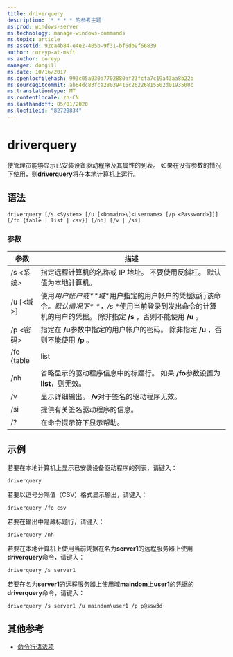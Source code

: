 ```yaml
---
title: driverquery
description: '* * * * 的参考主题'
ms.prod: windows-server
ms.technology: manage-windows-commands
ms.topic: article
ms.assetid: 92ca4b84-e4e2-405b-9f31-bf6db9f66839
author: coreyp-at-msft
ms.author: coreyp
manager: dongill
ms.date: 10/16/2017
ms.openlocfilehash: 993c05a930a7702880af23fcfa7c19a43aa8b22b
ms.sourcegitcommit: ab64dc83fca28039416c26226815502d0193500c
ms.translationtype: MT
ms.contentlocale: zh-CN
ms.lasthandoff: 05/01/2020
ms.locfileid: "82720834"
---
```

# <a name="driverquery"></a>driverquery



使管理员能够显示已安装设备驱动程序及其属性的列表。 如果在没有参数的情况下使用，则**driverquery**将在本地计算机上运行。



## <a name="syntax"></a>语法

```
driverquery [/s <System> [/u [<Domain>\]<Username> [/p <Password>]]] [/fo {table | list | csv}] [/nh] [/v | /si]
```

### <a name="parameters"></a>参数

|         参数         |                                                                                                                                         描述                                                                                                                                          |
|---------------------------|----------------------------------------------------------------------------------------------------------------------------------------------------------------------------------------------------------------------------------------------------------------------------------------------|
|       /s \<系统>        |                                                                                      指定远程计算机的名称或 IP 地址。 不要使用反斜杠。 默认值为本地计算机。                                                                                       |
| /u [\<域>\]<Username> | 使用*用户帐户或**域*\*用户指定的用户帐户的凭据运行该命令<em>。默认情况下\* \*，/s</em> \*使用当前登录到发出命令的计算机的用户的凭据。 除非指定 **/s** ，否则不能使用 **/u** 。 |
|      /p \<密码>       |                                                                           指定在 **/u**参数中指定的用户帐户的密码。 除非指定 **/u** ，否则不能使用 **/p** 。                                                                            |
|        /fo {table         |                                                                                                                                             list                                                                                                                                             |
|            /nh            |                                                                                      省略显示的驱动程序信息中的标题行。 如果 **/fo**参数设置为**list**，则无效。                                                                                      |
|            /v             |                                                                                                               显示详细输出。 **/v**对于签名的驱动程序无效。                                                                                                               |
|            /si            |                                                                                                                          提供有关签名驱动程序的信息。                                                                                                                          |
|            /?             |                                                                                                                             在命令提示符下显示帮助。                                                                                                                             |

## <a name="examples"></a>示例

若要在本地计算机上显示已安装设备驱动程序的列表，请键入：
```
driverquery 
```
若要以逗号分隔值（CSV）格式显示输出，请键入：
```
driverquery /fo csv 
```
若要在输出中隐藏标题行，请键入：
```
driverquery /nh 
```
若要在本地计算机上使用当前凭据在名为**server1**的远程服务器上使用**driverquery**命令，请键入：
```
driverquery /s server1
```
若要在名为**server1**的远程服务器上使用域**maindom**上**user1**的凭据的**driverquery**命令，请键入：
```
driverquery /s server1 /u maindom\user1 /p p@ssw3d
```

## <a name="additional-references"></a>其他参考

- [命令行语法项](command-line-syntax-key.md)